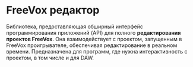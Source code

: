<!--
Copyright (C) 2022 Серый MLGamer <Seriy-MLGamer@yandex.ru>

Копирование и распространение этого файла с изменениями или без них разрешены на любых носителях без авторских выплат при наличии уведомления об авторских правах и данного уведомления. Этот файл предоставляется как есть, безо всяких гарантий.
-->

# **FreeVox** редактор
Библиотека, предоставляющая обширный интерфейс программирования приложений (API) для полного **редактирования проектов FreeVox**. Она взаимодействует с проектом, запущенным в FreeVox проигрывателе, обеспечивая редактирование в реальном времени. Предназначена для программ, где нужна интерактивность с проектом, в том числе и для DAW.